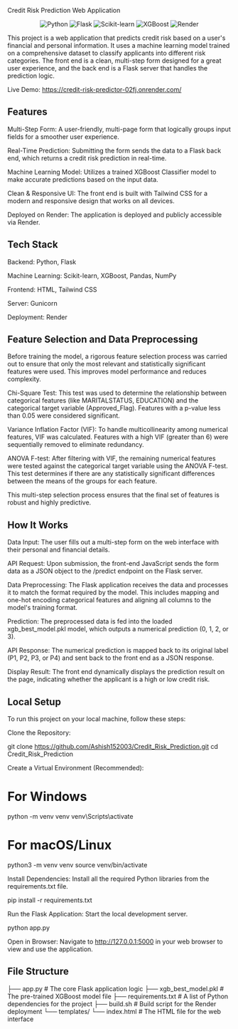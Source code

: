 Credit Risk Prediction Web Application
<p align="center">
<img src="https://img.shields.io/badge/Python-3776AB?style=for-the-badge&logo=python&logoColor=white" alt="Python"/>
<img src="https://img.shields.io/badge/Flask-000000?style=for-the-badge&logo=flask&logoColor=white" alt="Flask"/>
<img src="https://img.shields.io/badge/scikit--learn-F7931E?style=for-the-badge&logo=scikit-learn&logoColor=white" alt="Scikit-learn"/>
<img src="https://img.shields.io/badge/XGBoost-006600?style=for-the-badge&logo=xgboost&logoColor=white" alt="XGBoost"/>
<img src="https://img.shields.io/badge/Render-46E3B7?style=for-the-badge&logo=render&logoColor=white" alt="Render"/>
</p>

This project is a web application that predicts credit risk based on a user's financial and personal information. It uses a machine learning model trained on a comprehensive dataset to classify applicants into different risk categories. The front end is a clean, multi-step form designed for a great user experience, and the back end is a Flask server that handles the prediction logic.

Live Demo: https://credit-risk-predictor-02fj.onrender.com/

## Features
Multi-Step Form: A user-friendly, multi-page form that logically groups input fields for a smoother user experience.

Real-Time Prediction: Submitting the form sends the data to a Flask back end, which returns a credit risk prediction in real-time.

Machine Learning Model: Utilizes a trained XGBoost Classifier model to make accurate predictions based on the input data.

Clean & Responsive UI: The front end is built with Tailwind CSS for a modern and responsive design that works on all devices.

Deployed on Render: The application is deployed and publicly accessible via Render.

## Tech Stack
Backend: Python, Flask

Machine Learning: Scikit-learn, XGBoost, Pandas, NumPy

Frontend: HTML, Tailwind CSS

Server: Gunicorn

Deployment: Render

## Feature Selection and Data Preprocessing
Before training the model, a rigorous feature selection process was carried out to ensure that only the most relevant and statistically significant features were used. This improves model performance and reduces complexity.

Chi-Square Test: This test was used to determine the relationship between categorical features (like MARITALSTATUS, EDUCATION) and the categorical target variable (Approved_Flag). Features with a p-value less than 0.05 were considered significant.

Variance Inflation Factor (VIF): To handle multicollinearity among numerical features, VIF was calculated. Features with a high VIF (greater than 6) were sequentially removed to eliminate redundancy.

ANOVA F-test: After filtering with VIF, the remaining numerical features were tested against the categorical target variable using the ANOVA F-test. This test determines if there are any statistically significant differences between the means of the groups for each feature.

This multi-step selection process ensures that the final set of features is robust and highly predictive.

## How It Works
Data Input: The user fills out a multi-step form on the web interface with their personal and financial details.

API Request: Upon submission, the front-end JavaScript sends the form data as a JSON object to the /predict endpoint on the Flask server.

Data Preprocessing: The Flask application receives the data and processes it to match the format required by the model. This includes mapping and one-hot encoding categorical features and aligning all columns to the model's training format.

Prediction: The preprocessed data is fed into the loaded xgb_best_model.pkl model, which outputs a numerical prediction (0, 1, 2, or 3).

API Response: The numerical prediction is mapped back to its original label (P1, P2, P3, or P4) and sent back to the front end as a JSON response.

Display Result: The front end dynamically displays the prediction result on the page, indicating whether the applicant is a high or low credit risk.

## Local Setup
To run this project on your local machine, follow these steps:

Clone the Repository:

git clone https://github.com/Ashish152003/Credit_Risk_Prediction.git
cd Credit_Risk_Prediction

Create a Virtual Environment (Recommended):

# For Windows
python -m venv venv
venv\Scripts\activate

# For macOS/Linux
python3 -m venv venv
source venv/bin/activate

Install Dependencies:
Install all the required Python libraries from the requirements.txt file.

pip install -r requirements.txt

Run the Flask Application:
Start the local development server.

python app.py

Open in Browser:
Navigate to http://127.0.0.1:5000 in your web browser to view and use the application.

## File Structure
├── app.py                 # The core Flask application logic
├── xgb_best_model.pkl     # The pre-trained XGBoost model file
├── requirements.txt       # A list of Python dependencies for the project
├── build.sh               # Build script for the Render deployment
└── templates/
    └── index.html         # The HTML file for the web interface
